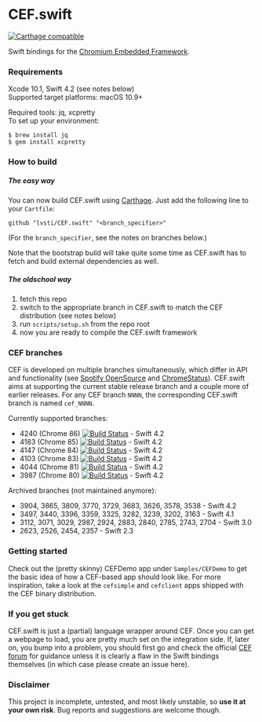 # CEF.swift

[![Carthage compatible](https://img.shields.io/badge/Carthage-compatible-brightgreen.svg)](https://github.com/Carthage/Carthage)

Swift bindings for the [Chromium Embedded Framework](https://bitbucket.org/chromiumembedded/cef/).

### Requirements

Xcode 10.1, Swift 4.2 (see notes below)<br/>
Supported target platforms: macOS 10.9+

Required tools: jq, xcpretty<br/>
To set up your environment:

```
$ brew install jq
$ gem install xcpretty
```

### How to build

##### The easy way

You can now build CEF.swift using [Carthage](https://github.com/Carthage/Carthage). Just add the following line to your `Cartfile`:

```
github "lvsti/CEF.swift" "<branch_specifier>"
```

(For the `branch_specifier`, see the notes on branches below.)

Note that the bootstrap build will take quite some time as CEF.swift has to fetch and build external dependencies as well.

##### The oldschool way

1. fetch this repo
2. switch to the appropriate branch in CEF.swift to match the CEF distribution (see notes below)
3. run `scripts/setup.sh` from the repo root
4. now you are ready to compile the CEF.swift framework

### CEF branches

CEF is developed on multiple branches simultaneously, which differ in API and functionality (see [Spotify OpenSource](http://opensource.spotify.com/cefbuilds/index.html) and [ChromeStatus](https://www.chromestatus.com/features)). CEF.swift aims at supporting the current stable release branch and a couple more of earlier releases. For any CEF branch `NNNN`, the corresponding CEF.swift branch is named `cef_NNNN`.

Currently supported branches: 

- 4240 (Chrome 86) [![Build Status](https://travis-ci.org/lvsti/CEF.swift.svg?branch=cef_4240)](https://travis-ci.org/lvsti/CEF.swift) - Swift 4.2
- 4183 (Chrome 85) [![Build Status](https://travis-ci.org/lvsti/CEF.swift.svg?branch=cef_4183)](https://travis-ci.org/lvsti/CEF.swift) - Swift 4.2
- 4147 (Chrome 84) [![Build Status](https://travis-ci.org/lvsti/CEF.swift.svg?branch=cef_4147)](https://travis-ci.org/lvsti/CEF.swift) - Swift 4.2
- 4103 (Chrome 83) [![Build Status](https://travis-ci.org/lvsti/CEF.swift.svg?branch=cef_4103)](https://travis-ci.org/lvsti/CEF.swift) - Swift 4.2
- 4044 (Chrome 81) [![Build Status](https://travis-ci.org/lvsti/CEF.swift.svg?branch=cef_4044)](https://travis-ci.org/lvsti/CEF.swift) - Swift 4.2
- 3987 (Chrome 80) [![Build Status](https://travis-ci.org/lvsti/CEF.swift.svg?branch=cef_3987)](https://travis-ci.org/lvsti/CEF.swift) - Swift 4.2

Archived branches (not maintained anymore):

- 3904, 3865, 3809, 3770, 3729, 3683, 3626, 3578, 3538 - Swift 4.2
- 3497, 3440, 3396, 3359, 3325, 3282, 3239, 3202, 3163 - Swift 4.1
- 3112, 3071, 3029, 2987, 2924, 2883, 2840, 2785, 2743, 2704 - Swift 3.0
- 2623, 2526, 2454, 2357 - Swift 2.3

### Getting started

Check out the (pretty skinny) CEFDemo app under `Samples/CEFDemo` to get the basic idea of how a CEF-based app should look like. For more inspiration, take a look at the `cefsimple` and `cefclient` apps shipped with the CEF binary distribution.

### If you get stuck

CEF.swift is just a (partial) language wrapper around CEF. Once you can get a webpage to load, you are pretty much set on the integration side. If, later on, you bump into a problem, you should first go and check the official [CEF forum](https://magpcss.org/ceforum/) for guidance unless it is clearly a flaw in the Swift bindings themselves (in which case please create an issue here).

### Disclaimer

This project is incomplete, untested, and most likely unstable, so **use it at your own risk**. Bug reports and suggestions are welcome though.
